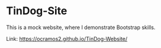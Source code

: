 # TinDog-Site

This is a mock website, where I demonstrate Bootstrap skills.

Link: https://ocramos2.github.io/TinDog-Website/
